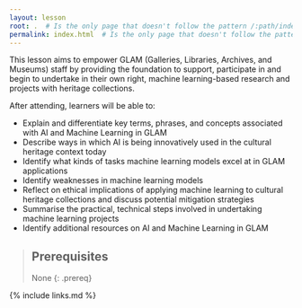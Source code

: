 ```yaml
---
layout: lesson
root: .  # Is the only page that doesn't follow the pattern /:path/index.html
permalink: index.html  # Is the only page that doesn't follow the pattern /:path/index.html
---
```


This lesson aims to empower GLAM (Galleries, Libraries, Archives, and Museums) staff by providing the foundation to support, participate in and begin to undertake in their own right, machine learning-based research and projects with heritage collections.

After attending, learners will be able to:

* Explain and differentiate key terms, phrases, and concepts associated with AI and Machine Learning in GLAM
* Describe ways in which AI is being innovatively used in the cultural heritage context today
* Identify what kinds of tasks machine learning models excel at in GLAM applications
* Identify weaknesses in machine learning models
* Reflect on ethical implications of applying machine learning to cultural heritage collections and discuss potential mitigation strategies
* Summarise the practical, technical steps involved in undertaking machine learning projects
* Identify additional resources on AI and Machine Learning in GLAM

> ## Prerequisites
>
> None
{: .prereq}

{% include links.md %}
